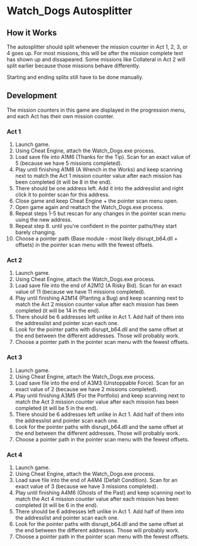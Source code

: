# Watch_Dogs Autosplitter
## How it Works
The autosplitter should split whenever the mission counter in Act 1, 2, 3, or 4 goes up. For most missions, this will be after the mission complete text has shown up and dissapeared. Some missions like Collateral in Act 2 will split earlier because those missions behave differently.

Starting and ending splits still have to be done manually. 

## Development
The mission counters in this game are displayed in the progression menu, and each Act has their own mission counter.

### Act 1
1.  Launch game. 
2.  Using Cheat Engine, attach the Watch_Dogs.exe process.
3.  Load save file into A1M6 (Thanks for the Tip). Scan for an exact value of 5 (because we have 5 missions completed).
4.  Play until finishing A1M8 (A Wrench in the Works) and keep scanning next to match the Act 1 mission counter value after each mission has been completed (it will be 8 in the end).
5.  There should be one address left. Add it into the addresslist and right click it to pointer scan for this address. 
6.  Close game and keep Cheat Engine + the pointer scan menu open.
7.  Open game again and reattach the Watch_Dogs.exe process.
8.  Repeat steps 1-5 but rescan for any changes in the pointer scan menu using the new address.
9.  Repeat step 8. until you're confident in the pointer paths/they start barely changing. 
10. Choose a pointer path (Base module - most likely disrupt_b64.dll + offsets) in the pointer scan menu with the fewest offsets.

### Act 2
1.  Launch game. 
2.  Using Cheat Engine, attach the Watch_Dogs.exe process.
3.  Load save file into the end of A2M12 (A Risky Bid). Scan for an exact value of 11 (because we have 11 missions completed).
4.  Play until finishing A2M14 (Planting a Bug) and keep scanning next to match the Act 2 mission counter value after each mission has been completed (it will be 14 in the end).
5.  There should be 6 addresses left unlike in Act 1. Add half of them into the addresslist and pointer scan each one. 
6.  Look for the pointer paths with disrupt_b64.dll and the same offset at the end between the different addresses. Those will probably work. 
7.  Choose a pointer path in the pointer scan menu with the fewest offsets.

### Act 3
1.  Launch game. 
2.  Using Cheat Engine, attach the Watch_Dogs.exe process.
3.  Load save file into the end of A3M3 (Unstoppable Force). Scan for an exact value of 2 (because we have 2 missions completed).
4.  Play until finishing A3M5 (For the Portfolio) and keep scanning next to match the Act 3 mission counter value after each mission has been completed (it will be 5 in the end).
5.  There should be 6 addresses left unlike in Act 1. Add half of them into the addresslist and pointer scan each one. 
6.  Look for the pointer paths with disrupt_b64.dll and the same offset at the end between the different addresses. Those will probably work. 
7.  Choose a pointer path in the pointer scan menu with the fewest offsets.

### Act 4
1.  Launch game. 
2.  Using Cheat Engine, attach the Watch_Dogs.exe process.
3.  Load save file into the end of A4M4 (Defalt Condition). Scan for an exact value of 3 (because we have 3 missions completed).
4.  Play until finishing A4M6 (Ghosts of the Past) and keep scanning next to match the Act 4 mission counter value after each mission has been completed (it will be 6 in the end).
5.  There should be 6 addresses left unlike in Act 1. Add half of them into the addresslist and pointer scan each one. 
6.  Look for the pointer paths with disrupt_b64.dll and the same offset at the end between the different addresses. Those will probably work. 
7.  Choose a pointer path in the pointer scan menu with the fewest offsets.
